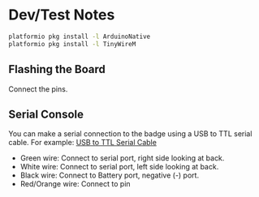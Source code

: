 # Dev/Test Notes

```sh
platformio pkg install -l ArduinoNative
platformio pkg install -l TinyWireM
```

## Flashing the Board

Connect the pins.

## Serial Console

You can make a serial connection to the badge using a USB to TTL serial cable.
For example: [USB to TTL Serial Cable](https://www.adafruit.com/product/954)

- Green wire: Connect to serial port, right side looking at back.
- White wire: Connect to serial port, left side looking at back.
- Black wire: Connect to Battery port, negative (-) port.
- Red/Orange wire: Connect to pin
